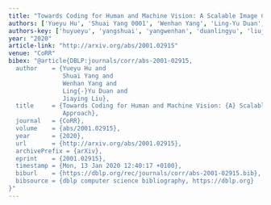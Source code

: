 ```yaml
---
title: "Towards Coding for Human and Machine Vision: A Scalable Image Coding Approach"
authors: ['Yueyu Hu', 'Shuai Yang 0001', 'Wenhan Yang', 'Ling-Yu Duan', 'Jiaying Liu 0001']
authors-key: ['huyueyu', 'yangshuai', 'yangwenhan', 'duanlingyu', 'liujiaying']
year: "2020"
article-link: "http://arxiv.org/abs/2001.02915"
venue: "CoRR"
bibex: "@article{DBLP:journals/corr/abs-2001-02915,
  author    = {Yueyu Hu and
               Shuai Yang and
               Wenhan Yang and
               Ling{-}Yu Duan and
               Jiaying Liu},
  title     = {Towards Coding for Human and Machine Vision: {A} Scalable Image Coding
               Approach},
  journal   = {CoRR},
  volume    = {abs/2001.02915},
  year      = {2020},
  url       = {http://arxiv.org/abs/2001.02915},
  archivePrefix = {arXiv},
  eprint    = {2001.02915},
  timestamp = {Mon, 13 Jan 2020 12:40:17 +0100},
  biburl    = {https://dblp.org/rec/journals/corr/abs-2001-02915.bib},
  bibsource = {dblp computer science bibliography, https://dblp.org}
}"
---
```

